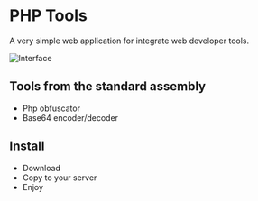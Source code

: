 PHP Tools
=============

A very simple web application for integrate web developer tools.


![Interface](http://oi57.tinypic.com/2lixyrr.jpg)


## Tools from the standard assembly
- Php obfuscator
- Base64 encoder/decoder

## Install
- Download
- Copy to your server
- Enjoy
